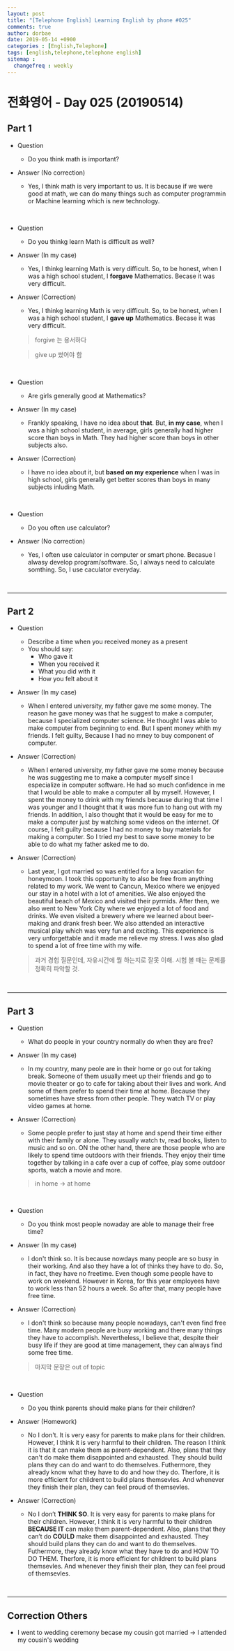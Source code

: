 ```yaml
---
layout: post
title: "[Telephone English] Learning English by phone #025"
comments: true
author: dorbae
date: 2019-05-14 +0900
categories : [English,Telephone]
tags: [english,telephone,telephone english]
sitemap :
  changefreq : weekly
---
```


# 전화영어 - Day 025 (20190514)

## Part 1
* Question
    * Do you think math is important?

* Answer (No correction)
    * Yes, I think math is very important to us. It is because if we were good at math, we can do many things such as computer programmin or Machine learning which is new technology. 

<br />

* Question
    * Do you thinkg learn Math is difficult as well?

* Answer (In my case)
    * Yes, I thinkg learning Math is very difficult. So, to be honest, when I was a high school student, I **forgave** Mathematics. Becase it was very difficult.

* Answer (Correction)
    * Yes, I thinkg learning Math is very difficult. So, to be honest, when I was a high school student, I **gave up** Mathematics. Becase it was very difficult.

    > forgive 는 용서하다

    > give up 썼어야 함

<br />

* Question
    * Are girls generally good at Mathematics?

* Answer (In my case)
    * Frankly speaking, I have no idea about **that**. But, **in my case**, when I was a high school student, in average, girls generally had higher score than boys in Math. They had higher score than boys in other subjects also.

* Answer (Correction)
    * I have no idea about it, but **based on my experience** when I was in high school, girls generally get better scores than boys in many subjects inluding Math.

<br />

* Question
    * Do you often use calculator?

* Answer (No correction)
    * Yes, I often use calculator in computer or smart phone. Becasue I alwasy develop program/software. So, I always need to calculate somthing. So, I use caculator everyday.

<br />

----------------------


## Part 2

* Question
    * Describe a time when you received money as a present
    * You should say: 
        * Who gave it
        * When you received it
        * What you did with it
        * How you felt about it

* Answer (In my case)
    * When I entered university, my father gave me some money. The reason he gave money was that he suggest to make a computer, because I specialized computer science. He thought I was able to make computer from beginning to end. But I spent money whith my friends. I felt guilty, Because I had no mney to buy component of computer.    

* Answer (Correction)
    * When I entered university, my father gave me some money because he was suggesting me to make a computer myself since I especialize in computer software. He had so much confidence in me that I would be able to make a computer all by myself. However, I spent the money to drink with my friends because during that time I was younger and I thought that it was more fun to hang out with my friends. In addition, I also thought that it would be easy for me to make a computer just by watching some videos on the internet. Of course, I felt guilty because I had no money to buy materials for making a computer. So I tried my best to save some money to be able to do what my father asked me to do.

* Answer (Correction)
    * Last year, I got married so was entitled for a long vacation for honeymoon. I took this opportunity to also be free from anything related to my work. We went to Cancun, Mexico where we enjoyed our stay in a hotel with a lot of amenities. We also enjoyed the beautiful beach of Mexico and visited their pyrmids. After then, we also went to New York City where we enjoyed a lot of food and drinks. We even visited a brewery where we learned about beer-making and drank fresh beer. We also attended an interactive musical play which was very fun and exciting. This experience is very unforgettable and it made me relieve my stress. I was also glad to spend a lot of free time with my wife.

    > 과거 경험 질문인데, 자유시간에 뭘 하는지로 잘못 이해. 시험 볼 때는 문제를 정확히 파악할 것.

<br />

------

## Part 3
* Question
    * What do people in your country normally do when they are free?

* Answer (In my case)
    * In my country, many peole are in their home or go out for taking break. Someone of them usually meet up their friends and go to movie theater or go to cafe for taking about their lives and work. And some of them prefer to spend their time at home. Because they sometimes have stress from other people. They watch TV or play video games at home.

* Answer (Correction)
    * Some people prefer to just stay at home and spend their time either with their family or alone. They usually watch tv, read books, listen to music and so on. ON the other hand, there are those people who are likely to spend time outdoors with their friends. They enjoy their time together by talking in a cafe over a cup of  coffee, play some outdoor sports, watch a movie and more.

    > in home -> at home

<br />

* Question
    * Do you think most people nowaday are able to manage their free time?

* Answer (In my case)
    * I don't think so. It is because nowdays many people are so busy in their working. And also they have a lot of thinks they have to do. So, in fact, they have no freetime. Even though some people have to work on weekend. However in Korea, for this year employees have to work less than 52 hours a week. So after that, many people have free time.

* Answer (Correction)
    * I don't think so because many people nowadays, can't even find free time. Many modern people are busy working and there many things they have to accomplish. Nevertheless, I believe that, despite their busy life if they are good at time management, they can always find some free time.

    > 마지막 문장은 out of topic

<br />


* Question
    * Do you think parents should make plans for their children?

* Answer (Homework)
    * No I don't. It is very easy for parents to make plans for their children. However, I think it is very harmful to their children. The reason I think it is that it can make them as parent-dependent. Also, plans that they can't do make them disappointed and exhausted. They should build plans they can do and want to do themselves. Futhermore, they already know what they have to do and how they do. Therfore, it is more efficient for childrent to build plans themsevles. And whenever they finish their plan, they can feel proud of themsevles.
    
* Answer (Correction)   
    * No I don’t **THINK SO**. It is very easy for parents to make plans for their children. However, I think it is very harmful to their children **BECAUSE IT** can make them parent-dependent. Also, plans that they can’t do **COULD** make them disappointed and exhausted. They should build plans they can do and want to do themselves. Futhermore, they already know what they have to do and HOW TO DO THEM. Therfore, it is more efficient for childrent to build plans themsevles. And whenever they finish their plan, they can feel proud of themsevles.

<br />

------

## Correction Others

* I went to wedding ceremony becase my cousin got married -> I attended my cousin's wedding
